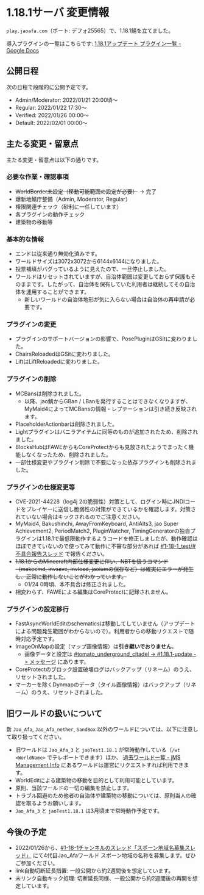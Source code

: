 # 1.18.1サーバ 変更情報

`play.jaoafa.com`（ポート: デフォ25565）で、1.18.1鯖を立てました。

導入プラグインの一覧はこちらです: [1.18.1アップデート プラグイン一覧 - Google Docs](https://docs.google.com/spreadsheets/d/17xSEOqSWemhnkt9FLxY505tOSE1zkRyuURgo8I03M6Y/edit?usp=sharing)

## 公開日程

次の日程で段階的に公開予定です。

- Admin/Moderator: 2022/01/21 20:00頃～
- Regular: 2022/01/22 17:30～
- Verified: 2022/01/26 00:00～
- Default: 2022/02/01 00:00～

## 主たる変更・留意点

主たる変更・留意点は以下の通りです。

### 必要な作業・確認事項

- ~~WorldBorder未設定（移動可能範囲の設定が必要）~~ -> 完了
- 爆新地鯖庁整備（Admin, Moderator, Regular）
- 権限関連チェック（砂利に一任しています）
- 各プラグインの動作チェック
- 建築物の移動等

### 基本的な情報

- エンドは従来通り無効化済みです。
- ワールドサイズは3072x3072から6144x6144になりました。
- 投票補填がバグっているように見えたので、一旦停止しました。
- ワールドはリセットされていますが、自治体範囲は変更しておらず保護もそのままです。したがって、自治体を保有していた利用者は継続してその自治体を運用することができます。
  - 新しいワールドの自治体地形が気に入らない場合は自治体の再申請が必要です。

### プラグインの変更

- プラグインのサポートバージョンの影響で、PosePluginはGSitに変わりました。
- ChairsReloadedはGSitに変わりました。
- LiftはLiftReloadedに変わりました。

### プラグインの削除

- MCBansは削除されました。
  - 以降、jao鯖からGBan / LBanを発行することはできなくなりますが、MyMaid4によってMCBansの情報・レプテーションは引き続き反映されます。
- PlaceholderActionbarは削除されました。
- Lightプラグインはバニラアイテムに同等のものが追加されたため、削除されました。
- BlocksHubはFAWEからもCoreProtectからも見放されたようでまったく機能しなくなったため、削除されました。
- 一部仕様変更やプラグイン削除で不要になった依存プラグインも削除されました。

### プラグインの仕様変更等

- CVE-2021-44228（log4j 2の脆弱性）対策として、ログイン時にJNDIコードをプレイヤーに送信し脆弱性の対策ができているかを確認します。対策されていない場合はキックされるのでご注意ください。
- MyMaid4, Bakushinchi, AwayFromKeyboard, AntiAlts3, jao Super Achievement2, PeriodMatch2, PluginWatcher, TimingGeneratorの独自プラグインは1.18.1で最低限動作するようコードを修正しましたが、動作確認はほぼできていないので使ってみて動作に不審な部分があれば [#1-18-1_test/#不具合報告スレッド](https://discord.com/channels/597378876556967936/934037430863028245) で報告ください。
- ~~1.18.1からのMinecraft内部仕様変更に伴い、NBTを扱うコマンド（makecmd, invsave, invload, jaoiumの保存など）は確実にエラーが発生し、正常に動作しないことがわかっています。~~
  - 01/24 0時頃、本不具合は修正されました。
- 相変わらず、FAWEによる編集はCoreProtectに記録されません。

### プラグインの設定移行

- FastAsyncWorldEditのschematicsは移動してしていません（アップデートによる問題発生範囲がわからないので）。利用者からの移動リクエストで随時対応予定です。
- ImageOnMapの設定（マップ画像情報）は**引き継いでおりません**。
  - 画像データと設定は [#tomato_underground_citadel -> #1.18.1-update -> メッセージ](https://discord.com/channels/597378876556967936/933337027179581472/933822679021133824) にあります。
- CoreProtectのブロック設置破壊ログはバックアップ（リネーム）のうえ、リセットされました。
- マーカーを除くDynmapのデータ（タイル画像情報）はバックアップ（リネーム）のうえ、リセットされました。

## 旧ワールドの扱いについて

新 `Jao_Afa`, `Jao_Afa_nether`, `SandBox` 以外のワールドについては、以下に注意して取り扱ってください。

- 旧ワールドは `Jao_Afa_3` と `jaoTest1.18.1` が常時動作している（`/wt <WorldName>` でテレポートできます）ほか、 [過去ワールド一覧 - jMS Management Info](https://adminwiki.jaoafa.com/ja/past-worlds) にあるワールドは運営にリクエストすれば利用できます。
- WorldEditによる建築物の移動を目的として利用可能としています。
- 原則、当該ワールドの一切の編集を禁止します。
- トラブル回避のため他者の自治体や建築物の移動については、原則当人の確認を取るようお願いします。
- `Jao_Afa_3` と `jaoTest1.18.1` は3月頃まで常時動作予定です。

## 今後の予定

- 2022/01/26から、[#1-18-1チャンネルのスレッド「スポーン地域名募集スレッド」](https://discord.com/channels/597378876556967936/934915727620718612) にて4代目Jao_Afaワールド スポーン地域の名称を募集します。ぜひご参加ください。
- link自動切断延長措置: 一般公開から約2週間後を想定しています。
- 未リンク自動キック処理: 切断延長同様、一般公開から約2週間後の再開を想定しています。
